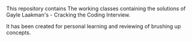This repository contains The working classes containing the solutions of Gayle Laakman's - Cracking the Coding Interview.

It has been created for personal learning and reviewing of brushing up concepts.

